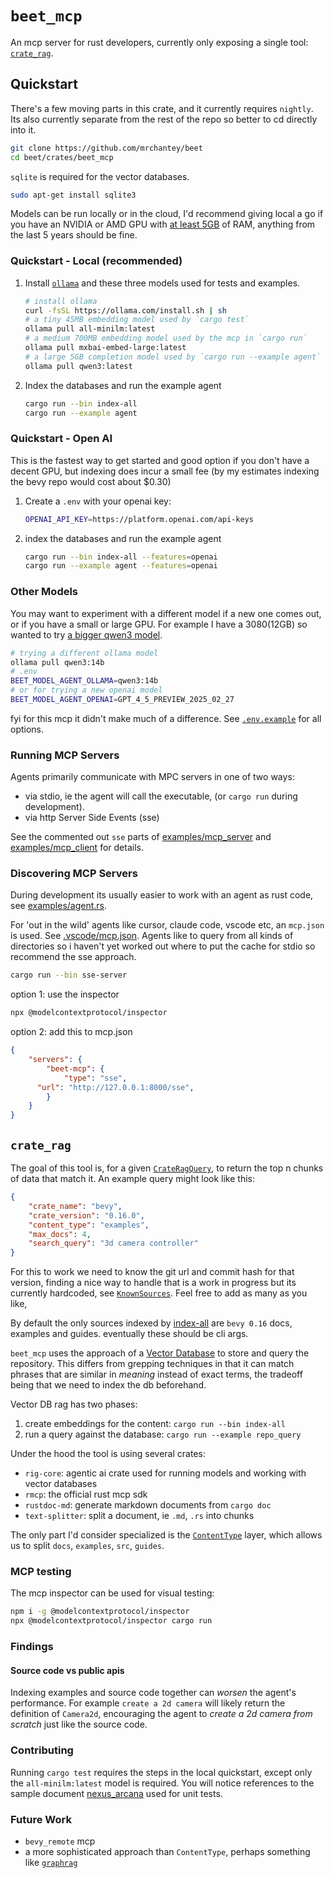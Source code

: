 # `beet_mcp`

An mcp server for rust developers, currently only exposing a single tool: [`crate_rag`](#crate_rag).

## Quickstart

There's a few moving parts in this crate, and it currently requires `nightly`. Its also currently separate from the rest of the repo so better to cd directly into it.

```sh
git clone https://github.com/mrchantey/beet
cd beet/crates/beet_mcp
```

`sqlite` is required for the vector databases.
```sh
sudo apt-get install sqlite3
```

Models can be run locally or in the cloud, I'd recommend giving local a go if you have an NVIDIA or AMD GPU with [at least 5GB](https://claude.ai/share/f375b98b-820d-4c5d-bb52-9f731353e976) of RAM, anything from the last 5 years should be fine.

### Quickstart - Local (recommended)

1. Install [`ollama`](https://ollama.com/download) and these three models used for tests and examples.
	```sh
	# install ollama
	curl -fsSL https://ollama.com/install.sh | sh
	# a tiny 45MB embedding model used by `cargo test` 
	ollama pull all-minilm:latest
	# a medium 700MB embedding model used by the mcp in `cargo run`
	ollama pull mxbai-embed-large:latest
	# a large 5GB completion model used by `cargo run --example agent`
	ollama pull qwen3:latest
	```
2. Index the databases and run the example agent
	```sh
	cargo run --bin index-all
	cargo run --example agent
	```

### Quickstart - Open AI

This is the fastest way to get started and good option if you don't have a decent GPU, but indexing does incur a small fee (by my estimates indexing the bevy repo would cost about $0.30)

1. Create a `.env` with your openai key:
	```sh
	OPENAI_API_KEY=https://platform.openai.com/api-keys
	```
2. index the databases and run the example agent
	```sh
	cargo run --bin index-all --features=openai
	cargo run --example agent --features=openai
	```

### Other Models

You may want to experiment with a different model if a new one comes out, or if you have a small or large GPU. For example I have a 3080(12GB) so wanted to try [a bigger qwen3 model](https://ollama.com/library/qwen3).
```sh
# trying a different ollama model
ollama pull qwen3:14b
# .env
BEET_MODEL_AGENT_OLLAMA=qwen3:14b
# or for trying a new openai model
BEET_MODEL_AGENT_OPENAI=GPT_4_5_PREVIEW_2025_02_27
```

fyi for this mcp it didn't make much of a difference. See [`.env.example`](.env.example) for all options.


### Running MCP Servers

Agents primarily communicate with MPC servers in one of two ways:
- via stdio, ie the agent will call the executable, (or `cargo run` during development).
- via http Server Side Events (sse)

See the commented out `sse` parts of [examples/mcp_server](./examples/mcp_server.rs) and [examples/mcp_client](./examples/mcp_client.rs) for details.

### Discovering MCP Servers

During development its usually easier to work with an agent as rust code, see [examples/agent.rs](./examples/agent.rs).

For 'out in the wild' agents like cursor, claude code, vscode etc, an `mcp.json` is used. See [.vscode/mcp.json](.vscode/mcp.json). Agents like to query from all kinds of directories so i haven't yet worked out where to put the cache for stdio so recommend the sse approach.

```sh
cargo run --bin sse-server
```
option 1: use the inspector
```sh
npx @modelcontextprotocol/inspector
```
option 2: add this to mcp.json
```json
{
	"servers": {
		"beet-mcp": {
			"type": "sse",
      "url": "http://127.0.0.1:8000/sse",
		}	
	}
}
```


## `crate_rag`

The goal of this tool is, for a given [`CrateRagQuery`](src/mcp/mcp_server.rs#L25), to return the top n chunks of data that match it. An example query might look like this:

```json
{
	"crate_name": "bevy",
	"crate_version": "0.16.0",
	"content_type": "examples",
	"max_docs": 4,
	"search_query": "3d camera controller"
}
```

For this to work we need to know the git url and commit hash for that version, finding a nice way to handle that is a work in progress but its currently hardcoded, see [`KnownSources`](src/crate_rag/known_sources.rs#L166-L167). Feel free to add as many as you like,

 By default the only sources indexed by [index-all](src/bin/index-all.rs) are `bevy 0.16` docs, examples and guides. eventually these should be cli args.


`beet_mcp` uses the approach of a [Vector Database](https://www.cloudflare.com/learning/ai/what-is-vector-database/#:~:text=A%20vector%20database%20stores%20pieces,construction%20of%20powerful%20AI%20models.) to store and query the repository. 
This differs from grepping techniques in that it can match phrases that are similar in *meaning* instead of exact terms, the tradeoff being that we need to index the db beforehand.

Vector DB rag has two phases:
1. create embeddings for the content: `cargo run --bin index-all`
2. run a query against the database: `cargo run --example repo_query`

Under the hood the tool is using several crates:

- `rig-core`: agentic ai crate used for running models and working with vector databases
- `rmcp`: the official rust mcp sdk
- `rustdoc-md`: generate markdown documents from `cargo doc`
- `text-splitter`: split a document, ie `.md`, `.rs` into chunks

The only part I'd consider specialized is the [`ContentType`](src/crate_rag/content_type.rs) layer, which allows us to split `docs`, `examples`, `src`, `guides`.

### MCP testing

The mcp inspector can be used for visual testing:
```sh
npm i -g @modelcontextprotocol/inspector
npx @modelcontextprotocol/inspector cargo run
```

### Findings

#### Source code vs public apis

Indexing examples and source code together can *worsen* the agent's performance.
For example `create a 2d camera` will likely return the definition of `Camera2d`, encouraging the agent to *create a 2d camera from scratch* just like the source code.

### Contributing

Running `cargo test` requires the steps in the local quickstart, except only the `all-minilm:latest` model is required. You will notice references to the sample document [nexus_arcana](nexus_arcana.md) used for unit tests.


### Future Work

- `bevy_remote` mcp
- a more sophisticated approach than `ContentType`, perhaps something like [`graphrag`](https://microsoft.github.io/graphrag/)
